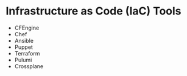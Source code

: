 # Infrastructure as Code (IaC) Tools

- CFEngine
- Chef
- Ansible
- Puppet
- Terraform
- Pulumi
- Crossplane
